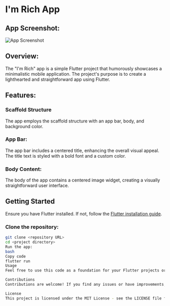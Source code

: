 # I'm Rich App

## App Screenshot:

![App Screenshot]([https://github.com/priyanshusharma44/3-Flutter_Im_Poor_App/blob/main/Screenshot%202023-12-16%20141631.png](https://github.com/priyanshusharma44/2-Flutter_I_am_Rich_App/blob/main/Screenshot%202023-12-16%20142229.png))

## Overview:
The "I'm Rich" app is a simple Flutter project that humorously showcases a minimalistic mobile application. The project's purpose is to create a lighthearted and straightforward app using Flutter.

## Features:
### Scaffold Structure
The app employs the scaffold structure with an app bar, body, and background color.

### App Bar:
The app bar includes a centered title, enhancing the overall visual appeal. The title text is styled with a bold font and a custom color.

### Body Content:
The body of the app contains a centered image widget, creating a visually straightforward user interface.

## Getting Started
Ensure you have Flutter installed. If not, follow the [Flutter installation guide](https://flutter.dev/docs/get-started/install).

### Clone the repository:

```bash
git clone <repository URL>
cd <project directory>
Run the app:
bash
Copy code
flutter run
Usage
Feel free to use this code as a foundation for your Flutter projects or as a learning resource to understand basic Flutter concepts.

Contributions
Contributions are welcome! If you find any issues or have improvements, please open an issue or submit a pull request.

License
This project is licensed under the MIT License - see the LICENSE file for details.
